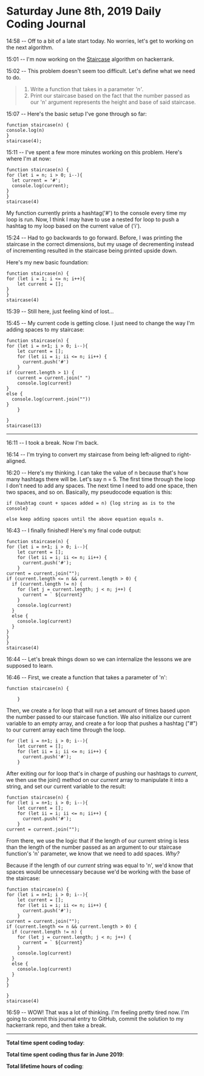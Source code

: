 # Saturday June 8th, 2019 Daily Coding Journal

14:58 -- Off to a bit of a late start today. No worries, let's get to working on the next algorithm.

15:01 -- I'm now working on the [Staircase](https://www.hackerrank.com/challenges/staircase/problem) algorithm on hackerrank.

15:02 -- This problem doesn't seem too difficult. Let's define what we need to do.

>1. Write a function that takes in a parameter *'n'*.
>1. Print our staircase based on the fact that the number passed as our 'n' argument represents the height and base of said staircase. 

15:07 -- Here's the basic setup I've gone through so far:
```
function staircase(n) {
console.log(n)
}
staircase(4);
```
15:11 -- I've spent a few more minutes working on this problem. Here's where I'm at now:
```
function staircase(n) {
for (let i = n; i > 0; i--){
  let current = '#';
  console.log(current);
}
}
staircase(4)
```
My function currently prints a hashtag('#') to the console every time my loop is run. Now, I think I may have to use a nested for loop to push a hashtag to my loop based on the current value of ('i').

15:24 -- Had to go backwards to go forward. Before, I was printing the staircase in the correct dimensions, but my usage of decrementing instead of incrementing resulted in the staircase being printed upside down.

Here's my new basic foundation:
```
function staircase(n) {
for (let i = 1; i <= n; i++){
    let current = [];
}
}
staircase(4)
```

15:39 -- Still here, just feeling kind of lost...

15:45 -- My current code is getting close. I just need to change the way I'm adding spaces to my staircase:
```
function staircase(n) {
for (let i = n+1; i > 0; i--){
    let current = [];
    for (let ii = i; ii <= n; ii++) {
      current.push('#')
    }
if (current.length > 1) {
    current = current.join(" ")
    console.log(current)
}
else {
  console.log(current.join(""))
}
    }

}
staircase(13)
```
___
16:11 -- I took a break. Now I'm back.

16:14 -- I'm trying to convert my staircase from being left-aligned to right-aligned.

16:20 -- Here's my thinking. I can take the value of n because that's how many hashtags there will be. Let's say n = 5. The first time through the loop I don't need to add any spaces. The next time I need to add one space, then two spaces, and so on. Basically, my pseudocode equation is this:
```
if (hashtag count + spaces added = n) {log string as is to the console}

else keep adding spaces until the above equation equals n.
```
16:43 -- I finally finished! Here's my final code output:
```
function staircase(n) {
for (let i = n+1; i > 0; i--){
    let current = [];
    for (let ii = i; ii <= n; ii++) {
      current.push('#');
    }
current = current.join("");
if (current.length <= n && current.length > 0) {
  if (current.length != n) {
    for (let j = current.length; j < n; j++) {
      current = ` ${current}`
    }
    console.log(current)
  }
  else {
    console.log(current)
  }
}
}
}
staircase(4)
```
16:44 -- Let's break things down so we can internalize the lessons we are supposed to learn.

16:46 -- First, we create a function that takes a parameter of 'n':
```
function staircase(n) {

    }
```
Then, we create a for loop that will run a set amount of times based upon the number passed to our staircase function. We also initialize our current variable to an empty array, and create a for loop that pushes a hashtag ("#") to our current array each time through the loop.
```
for (let i = n+1; i > 0; i--){
    let current = [];
    for (let ii = i; ii <= n; ii++) {
      current.push('#');
    }
```
After exiting our for loop that's in charge of pushing our hashtags to *current*, we then use the join() method on our *current* array to manipulate it into a string, and set our current variable to the result:
```
function staircase(n) {
for (let i = n+1; i > 0; i--){
    let current = [];
    for (let ii = i; ii <= n; ii++) {
      current.push('#');
    }
current = current.join("");
```
From there, we use the logic that if the length of our current string is less than the length of the number passed as an argument to our staircase function's 'n' parameter, we know that we need to add spaces.
*Why?*

Because if the length of our *current* string was equal to 'n', we'd know that spaces would be unnecessary because we'd be working with the base of the staircase:
```
function staircase(n) {
for (let i = n+1; i > 0; i--){
    let current = [];
    for (let ii = i; ii <= n; ii++) {
      current.push('#');
    }
current = current.join("");
if (current.length <= n && current.length > 0) {
  if (current.length != n) {
    for (let j = current.length; j < n; j++) {
      current = ` ${current}`
    }
    console.log(current)
  }
  else {
    console.log(current)
  }
}
}

}
staircase(4)
```
16:59 -- WOW! That was a lot of thinking. I'm feeling pretty tired now. I'm going to commit this journal entry to GitHub, commit the solution to my hackerrank repo, and then take a break.

___
**Total time spent coding today**: 

**Total time spent coding thus far in June 2019**: 

**Total lifetime hours of coding**: 